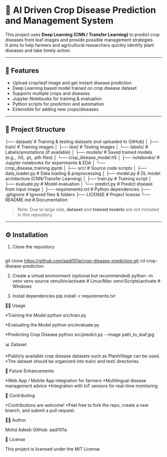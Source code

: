 # 🌱 AI Driven Crop Disease Prediction and Management System

This project uses **Deep Learning (CNN / Transfer Learning)** to predict crop diseases from leaf images and provide possible management strategies.  
It aims to help farmers and agricultural researchers quickly identify plant diseases and take timely action.  

---

## 🚀 Features
- Upload crop/leaf image and get instant disease prediction  
- Deep Learning based model trained on crop disease dataset  
- Supports multiple crops and diseases  
- Jupyter Notebooks for training & evaluation  
- Python scripts for prediction and automation  
- Extensible for adding new crops/diseases  

---

## 📂 Project Structure
├── dataset/ # Training & testing datasets (not uploaded to GitHub)
│ ├── train/ # Training images
│ ├── test/ # Testing images
│ └── labels/ # Labels/annotations (if available)
│
├── models/ # Saved trained models (e.g., .h5, .pt, .pth files)
│ └── crop_disease_model.h5
│
├── notebooks/ # Jupyter notebooks for experiments & EDA
│ └── crop_disease_training.ipynb
│
├── src/ # Source code scripts
│ ├── data_loader.py # Data loading & preprocessing
│ ├── model.py # DL model architecture (CNN/Transfer Learning)
│ ├── train.py # Training script
│ ├── evaluate.py # Model evaluation
│ └── predict.py # Predict disease from input image
│
├── requirements.txt # Python dependencies
├── .gitignore # Ignored files & folders
├── LICENSE # Project license
└── README.md # Documentation


> Note: Due to large size, **dataset** and **trained models** are not included in this repository.  

---

## ⚙️ Installation

1. Clone the repository  
   ```bash
  git clone https://github.com/aadi101a/crop-disease-prediction.git
  cd crop-disease-prediction

2. Create a virtual environment (optional but recommended)
     python -m venv venv
     source venv/bin/activate   # Linux/Mac
     venv\Scripts\activate      # Windows

3. Install dependencies
    pip install -r requirements.txt

🧑‍💻 Usage

*Training the Model
  python src/train.py

*Evaluating the Model
   python src/evaluate.py

*Predicting Crop Disease
   python src/predict.py --image path_to_leaf.jpg

📊 Dataset

*Publicly available crop disease datasets such as PlantVillage can be used.
*The dataset should be organized into train/ and test/ directories.

🔮 Future Enhancements

*Web App / Mobile App integration for farmers
*Multilingual disease management advice
*Integration with IoT sensors for real-time monitoring

🤝 Contributing

*Contributions are welcome!
*Feel free to fork the repo, create a new branch, and submit a pull request.

👨‍💻 Author

Mohd Adeeb
GitHub: aadi101a

📜 License

This project is licensed under the MIT License

